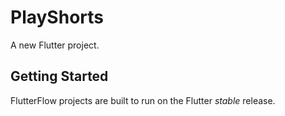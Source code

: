 # PlayShorts

A new Flutter project.

## Getting Started

FlutterFlow projects are built to run on the Flutter _stable_ release.
